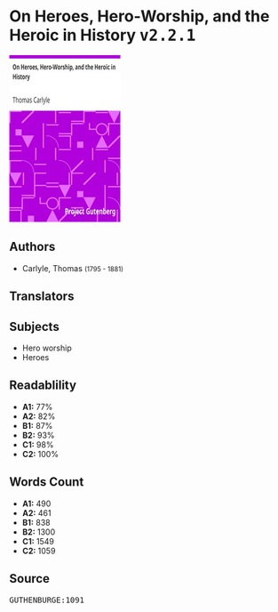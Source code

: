 # On Heroes, Hero-Worship, and the Heroic in History <kbd>v2.2.1</kbd>

![](./cover.medium.jpg "")

## Authors


 - Carlyle, Thomas <small>(1795 - 1881)</small>

## Translators



## Subjects


 - Hero worship
 - Heroes

## Readablility


 - **A1:** 77%
 - **A2:** 82%
 - **B1:** 87%
 - **B2:** 93%
 - **C1:** 98%
 - **C2:** 100%

## Words Count


 - **A1:** 490
 - **A2:** 461
 - **B1:** 838
 - **B2:** 1300
 - **C1:** 1549
 - **C2:** 1059

## Source


<kbd>GUTHENBURGE:1091</kbd>
